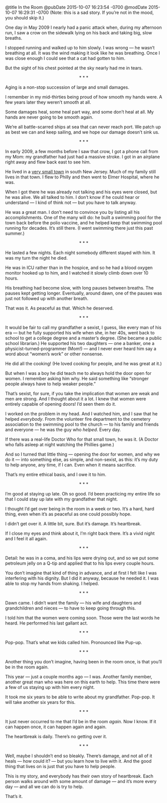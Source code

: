 @title In the Room
@pubDate 2015-10-07 16:23:54 -0700
@modDate 2015-10-07 16:29:31 -0700
(Note: this is a sad story. If you’re not in the mood, you should skip it.)

One day in May 2009 I nearly had a panic attack when, during my afternoon run, I saw a crow on the sidewalk lying on his back and taking big, slow breaths.

I stopped running and walked up to him slowly. I was wrong — he wasn’t breathing at all. It was the wind making it look like he was breathing. Once I was close enough I could see that a cat had gotten to him.

But the sight of his chest pointed at the sky nearly had me in tears.

<p style="text-align:center">* * *</p>

Aging is a non-stop succession of large and small damages.

I remember in my mid-thirties being proud of how smooth my hands were. A few years later they weren’t smooth at all.

Some damages heal, some heal part way, and some don’t heal at all. My hands are never going to be smooth again.

We’re all battle-scarred ships at sea that can never reach port. We patch up as best we can and keep sailing, and we hope our damage doesn’t sink us.

<p style="text-align:center">* * *</p>

In early 2009, a few months before I saw that crow, I got a phone call from my Mom: my grandfather had just had a massive stroke. I got in an airplane right away and flew back east to see him.

He lived in a <a href="https://en.wikipedia.org/wiki/Newfield,_New_Jersey">very small town</a> in south New Jersey. Much of my family still lives in that town. I flew to Philly and then went to Elmer Hospital, where he was.

When I got there he was already not talking and his eyes were closed, but he was alive. We all talked to him. I don’t know if he could hear or understand — I kind of think not — but you have to talk anyway.

He was a great man. I don’t need to convince you by listing all his accomplishments. One of the many will do: he built a swimming pool for the town back before the polio vaccine, and he helped keep that swimming pool running for decades. It’s still there. (I went swimming there just this past summer.)

<p style="text-align:center">* * *</p>

He lasted a few nights. Each night somebody different stayed with him. It was my turn the night he died.

He was in ICU rather than in the hospice, and so he had a blood oxygen monitor hooked up to him, and I watched it slowly climb down over 10 hours.

His breathing had become slow, with long pauses between breaths. The pauses kept getting longer. Eventually, around dawn, one of the pauses was just not followed up with another breath.

That was it. As peaceful as that. Which he deserved.

<p style="text-align:center">* * *</p>

It would be fair to call my grandfather a sexist, I guess, like every man of his era — but he fully supported his wife when she, in her 40s, went back to school to get a college degree and a master’s degree. (She became a public school librarian.) He supported his two daughters — one a banker, one a physicist-turned-programmer (Mom!) — and I never ever heard him say a word about “women’s work” or other nonsense.

He did all the cooking! (He loved cooking for people, and he was great at it.)

But when I was a boy he did teach me to always hold the door open for women. I remember asking him why. He said something like “stronger people always have to help weaker people.”

That’s sexist, for sure, if you take the implication that women are weak and men are strong. And I thought about it a lot. I knew that women were entirely capable of opening doors! I’d seen them do it.

I worked on the problem in my head. And I watched him, and I saw that he helped *everybody*. From the volunteer fire department to the cemetery association to the swimming pool to the church — to his family and friends and everyone — he was the guy who *helped*. Every day.

If there was a real-life Doctor Who for that small town, he was it. (A Doctor who falls asleep at night watching the Phillies game.)

And so I turned that little thing — opening the door for women, and why we do it — into something else, as simple, and non-sexist, as this: it’s my duty to help anyone, any time, if I can. Even when it means sacrifice.

That’s my entire ethical basis, and I owe it to him.

<p style="text-align:center">* * *</p>

I’m good at staying up late. Oh so good. I’d been practicing my entire life so that I could stay up late with my grandfather that night.

I thought I’d get over being in the room in a week or two. It’s a hard, hard thing, even when it’s as peaceful as one could possibly hope.

I didn’t get over it. A little bit, sure. But it’s damage. It’s heartbreak.

If I close my eyes and think about it, I’m right back there. It’s a vivid night and I feel it all again.

<p style="text-align:center">* * *</p>

Detail: he was in a coma, and his lips were drying out, and so we put some petroleum jelly on a Q-tip and applied that to his lips every couple hours.

You don’t imagine that kind of thing in advance, and at first I felt like I was interfering with his dignity. But I did it anyway, because he needed it. I was able to stop my hands from shaking. I helped.

<p style="text-align:center">* * *</p>

Dawn came. I didn’t want the family — his wife and daughters and grandchildren and nieces — to have to keep going through this.

I told him that the women were coming soon. Those were the last words he heard. He performed his last gallant act.

<p style="text-align:center">* * *</p>

Pop-pop. That’s what we kids called him. Pronounced like Pup-up.

<p style="text-align:center">* * *</p>

Another thing you don’t imagine, having been in the room once, is that you’ll be in the room again.

This year — just a couple months ago — I was. Another family member, another great man who was here on this earth to help. This time there were a few of us staying up with him every night.

It took me six years to be able to write about my grandfather. Pop-pop. It will take another six years for this.

<p style="text-align:center">* * *</p>

It just never occurred to me that I’d be in the room *again*. Now I know. If it can happen once, it can happen again and again.

The heartbreak is daily. There’s no getting over it.

<p style="text-align:center">* * *</p>

Well, maybe I shouldn’t end so bleakly. There’s damage, and not all of it heals — how could it? — but you learn how to live with it. And the good thing that lives on is just that you have to help people.

This is my story, and everybody has their own story of heartbreak. Each person walks around with some amount of damage — and it’s more every day — and all we can do is try to help.

That’s it.
